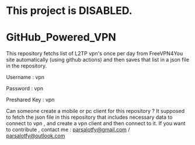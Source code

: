 # This project is DISABLED.

# GitHub_Powered_VPN

This repository fetchs list of L2TP vpn's once per day from FreeVPN4You site automatically (using github actions)
and then saves that list in a json file in the repository.

Username : vpn

Password : vpn

Preshared Key : vpn

Can someone create a mobile or pc client for this repository ?
It supposed to fetch the json file in this repository that includes necessary data to connect to vpn , and create a vpn client and then connect to it.
If you want to contribute , contact me : parsalotfy@gmail.com / parsalotfy@outlook.com
